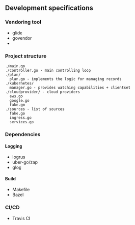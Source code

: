 ## Development specifications

### Vendoring tool 

- glide 
- govendor 
- 

### Project structure

```
./main.go
./controller.go - main controlling loop
./plan/
  plan.go - implements the logic for managing records
./kubernetes/
  manager.go - provides watching capabilities + clientset
./cloudprovider/ - cloud providers
  aws.go
  google.go
  fake.go 
./sources - list of sources
  fake.go
  ingress.go
  services.go
```

### Dependencies 

#### Logging 
  - logrus
  - uber-go/zap
  - glog

#### Build
  - Makefile
  - Bazel

### CI/CD

- Travis CI